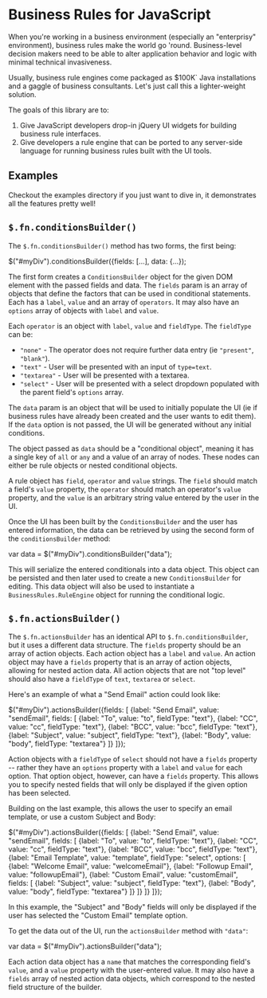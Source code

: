 # Business Rules for JavaScript

When you're working in a business environment (especially an "enterprisy" environment),
business rules make the world go 'round. Business-level decision makers need to be able
to alter application behavior and logic with minimal technical invasiveness.

Usually, business rule engines come packaged as $100K` Java installations and a gaggle
of business consultants. Let's just call this a lighter-weight solution.

The goals of this library are to:

1. Give JavaScript developers drop-in jQuery UI widgets for building business rule interfaces.
2. Give developers a rule engine that can be ported to any server-side language for running business rules built with the UI tools.

## Examples

Checkout the examples directory if you just want to dive in, it demonstrates all the features
pretty well!

## `$.fn.conditionsBuilder()`

The `$.fn.conditionsBuilder()` method has two forms, the first being:

  $("#myDiv").conditionsBuilder({fields: [...], data: {...});

The first form creates a `ConditionsBuilder` object for the given DOM element with the passed fields and data.
The `fields` param is an array of objects that define the factors that can be used in conditional statements.
Each has a `label`, `value` and an array of `operators`. It may also have an `options` array of objects
with `label` and `value`.

Each `operator` is an object with `label`, `value` and `fieldType`. The `fieldType` can be:

* `"none"` - The operator does not require further data entry (ie `"present"`, `"blank"`).
* `"text"` - User will be presented with an input of `type=text`.
* `"textarea"` - User will be presented with a textarea.
* `"select"` - User will be presented with a select dropdown populated with the parent field's `options` array.

The `data` param is an object that will be used to initially populate the UI (ie if business rules have already
been created and the user wants to edit them). If the `data` option is not passed, the UI will be
generated without any initial conditions.

The object passed as `data` should be a "conditional object", meaning it has a single key of `all` or `any`
and a value of an array of nodes. These nodes can either be rule objects or nested conditional objects.

A rule object has `field`, `operator` and `value` strings. The `field` should match a field's `value` property,
the `operator` should match an operator's `value` property, and the `value` is an arbitrary string value
entered by the user in the UI.

Once the UI has been built by the `ConditionsBuilder` and the user has entered information, the data can
be retrieved by using the second form of the `conditionsBuilder` method:

  var data = $("#myDiv").conditionsBuilder("data");

This will serialize the entered conditionals into a data object. This object can be persisted and then later
used to create a new `ConditionsBuilder` for editing. This data object will also be used to instantiate
a `BusinessRules.RuleEngine` object for running the conditional logic.


## `$.fn.actionsBuilder()`

The `$.fn.actionsBuilder` has an identical API to `$.fn.conditionsBuilder`, but it uses a different data structure.
The `fields` property should be an array of action objects. Each action object has a `label` and `value`.
An action object may have a `fields` property that is an array of action objects, allowing for nested action data. 
All action objects that are not "top level" should also have a `fieldType` of `text`, `textarea` or `select`.

Here's an example of what a "Send Email" action could look like:

  $("#myDiv").actionsBuilder({fields: [
    {label: "Send Email", value: "sendEmail", fields: [
      {label: "To", value: "to", fieldType: "text"},
      {label: "CC", value: "cc", fieldType: "text"},
      {label: "BCC", value: "bcc", fieldType: "text"},
      {label: "Subject", value: "subject", fieldType: "text"},
      {label: "Body", value: "body", fieldType: "textarea"}
    ]}
  ]});

Action objects with a `fieldType` of `select` should not have a `fields` property -- rather they have an `options`
property with a `label` and `value` for each option. That option object, however, can have a `fields` property.
This allows you to specify nested fields that will only be displayed if the given option has been selected.

Building on the last example, this allows the user to specify an email template, or use a custom Subject and Body:

  $("#myDiv").actionsBuilder({fields: [
    {label: "Send Email", value: "sendEmail", fields: [
      {label: "To", value: "to", fieldType: "text"},
      {label: "CC", value: "cc", fieldType: "text"},
      {label: "BCC", value: "bcc", fieldType: "text"},
      {label: "Email Template", value: "template", fieldType: "select", options: [
        {label: "Welcome Email", value: "welcomeEmail"},
        {label: "Followup Email", value: "followupEmail"},
        {label: "Custom Email", value: "customEmail", fields: [
          {label: "Subject", value: "subject", fieldType: "text"},
          {label: "Body", value: "body", fieldType: "textarea"}
        ]}
      ]}
    ]}
  ]});

In this example, the "Subject" and "Body" fields will only be displayed if the user has selected the "Custom Email"
template option.

To get the data out of the UI, run the `actionsBuilder` method with `"data"`:

  var data = $("#myDiv").actionsBuilder("data");

Each action data object has a `name` that matches the corresponding field's `value`, and a `value` property with the
user-entered value. It may also have a `fields` array of nested action data objects, which correspond to the nested
field structure of the builder.
